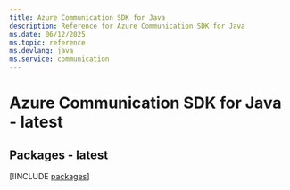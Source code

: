 ```yaml
---
title: Azure Communication SDK for Java
description: Reference for Azure Communication SDK for Java
ms.date: 06/12/2025
ms.topic: reference
ms.devlang: java
ms.service: communication
---
```

# Azure Communication SDK for Java - latest
## Packages - latest
[!INCLUDE [packages](communication-index.md)]